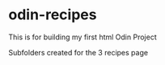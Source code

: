 # odin-recipes
This is for building my first html Odin Project

Subfolders created for the 3 recipes page